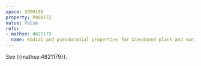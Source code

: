 ```yaml
---
space: S000191
property: P000172
value: false
refs:
- mathse: 4821179
  name: Radial and pseudoradial properties for Dieudonné plank and variant
---
```


See {{mathse:4821179}}.
